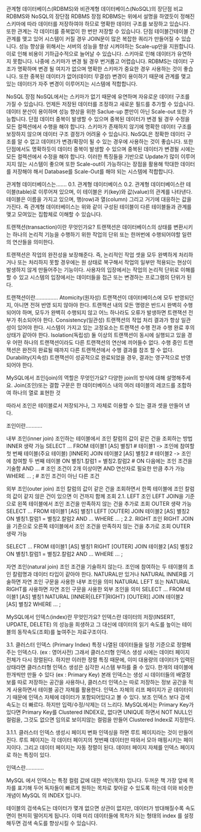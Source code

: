 관계형 데이터베이스(RDBMS)와 비관계형 데이터베이스(NoSQL)의 장단점 비교 RDBMS와 NoSQL의 장단점 RDBMS 장점 RDBMS는 위에서 설명을 하였듯이 정해진 스키마에 따라 데이터를 저장하여야 하므로 명확한 데이터 구조를 보장하고 있습니다. 또한 관계는 각 데이터를 중복없이 한 번만 저장할 수 있습니다. 단점 테이블간테이블 간 관계를 맺고 있어 시스템이 커질 경우 JOIN문이 많은 복잡한 쿼리가 만들어질 수 있습니다. 성능 향상을 위해서는 서버의 성능을 향상 시켜야하는 Scale-up만을 지원합니다. 이로 인해 비용이 기하급수적으로 늘어날 수 있습니다. 스키마로 인해 데이터가 유연하지 못합니다. 나중에 스키마가 변경 될 경우 번거롭고 어렵습니다. RDBMS는 데이터 구조가 명확하며 변경 될 여지가 없으며 명확한 스키마가 중요한 경우 사용하는 것이 좋습니다. 또한 중복된 데이터가 없어(데이터 무결성) 변경이 용이하기 때문에 관계를 맺고 있는 데이터가 자주 변경이 이루어지는 시스템에 적합합니다.

NoSQL 장점 NoSQL에서는 스키마가 없기 때문에 유연하며 자유로운 데이터 구조를 가질 수 있습니다. 언제든 저장된 데이터를 조정하고 새로운 필드를 추가할 수 있습니다. 데이터 분산이 용이하며 성능 향상을 위한 Saclue-up 뿐만이 아닌 Scale-out 또한 가능합니다. 단점 데이터 중복이 발생할 수 있으며 중복된 데이터가 변경 될 경우 수정을 모든 컬렉션에서 수행을 해야 합니다. 스키마가 존재하지 않기에 명확한 데이터 구조를 보장하지 않으며 데이터 구조 결정가 어려울 수 있습니다. NoSQL은 정확한 데이터 구조를 알 수 없고 데이터가 변경/확장이 될 수 있는 경우에 사용하는 것이 좋습니다. 또한 단점에서도 명확하듯이 데이터 중복이 발생할 수 있으며 중복된 데이터가 변경될 시에는 모든 컬렉션에서 수정을 해야 합니다. 이러한 특징들을 기반으로 Update가 많이 이루어지지 않는 시스템이 좋으며 또한 Scale-out이 가능하다는 장점을 활용해 막대한 데이터를 저장해야 해서 Database를 Scale-Out를 해야 되는 시스템에 적합합니다.

관게형 데이터베이스는....... 0.1. 관계형 데이터베이스 0.2. 관계형 데이터베이스란 테이블(table)로 이루어져 있으며, 이 테이블은 키(key)와 값(value)의 관계를 나타낸다.테이블은 이름을 가지고 있으며, 행(row)과 열(column) 그리고 거기에 대응하는 값을 가진다. 즉 관계형 데이터베이스는 위와 같이 구성된 테이블이 다른 테이블들과 관계를 맺고 모여있는 집합체로 이해할 수 있습니다.

트랜잭션(transaction)이란 무엇인가요? 트랜잭션은 데이터베이스의 상태를 변환시키는 하나의 논리적 기능을 수행하기 위한 작업의 단위 또는 한꺼번에 수행되어야할 일련의 연산들을 의미한다.

트랜잭션은 작업의 완전성을 보장해준다. 즉, 논리적인 작업 셋을 모두 완벽하게 처리하거나 또는 처리하지 못할 경우에는 원 상태로 복구해서 작업의 일부만 적용되는 현상이 발생하지 않게 만들어주는 기능이다. 사용자의 입장에서는 작업의 논리적 단위로 이해를 할 수 있고 시스템의 입장에서는 데이터들을 접근 또는 변경하는 프로그램의 단위가 된다.

트랜잭션이란............... Atomicity(원자성) 트랜잭션이 데이터베이스에 모두 반영되던지, 아니면 전혀 반영 되지 않아야 한다. 트랜잭션 내의 모든 명령은 반드시 완벽히 수행되어야 하며, 모두가 완벽히 수행되지 않고 어느 하나라도 오류가 발생하면 트랜잭션 전부가 취소되어야 한다. Consistency(일관성) 트랜잭션의 작업 처리 결과가 항상 일관성이 있어야 한다. 시스템이 가지고 있는 고정요소는 트랜잭션 수행 전과 수행 완료 후의 상태가 같아야 한다. Isolation(독립성) 둘 이상의 트랜잭션이 동시에 실행되고 있을 경우 어떤 하나의 트랜잭션이라도 다른 트랜잭션의 연산에 끼어들수 없다. 수행 중인 트랜잭션은 완전히 완료될 때까지 다른 트랜잭션에서 수행 결과를 참조 할 수 없다. Durability(지속성) 트랜잭션이 성공적으로 완료되었을 경우, 결과는 영구적으로 반영되어야 한다.

MySQL에서 조인(join)의 역할은 무엇인가요? 다양한 join의 방식에 대해 설명해주세요. Join(조인)또는 결합 구문은 한 데이터베이스 내의 여러 테이블의 레코드를 조합하여 하나의 열로 표현한 것

따라서 조인은 테이블로서 저장되거나, 그 자체로 이용할 수 있는 결과 셋을 만들어 낸다.

조인이란...........

내부 조인(inner join) 조인하는 테이블에서 조인 칼럼의 값이 같은 건을 조회하는 방법 INNER 생략 가능
SELECT ... FROM 테이블1 [AS] 별칭1 # 테이블1 -> 조인에 참여할 첫 번째 테이블(주요 테이블) [INNER] JOIN 테이블2 [AS] 별칭2 # 테이블2 -> 조인에 참여할 두 번째 테이블 ON 별칭1.칼럼1 = 별칭2.칼럼2 # ON 다음에는 조인 조건을 기술함 AND ... # 조인 조건이 2개 이상이면 AND 연산자로 필요한 만큼 추가 가능 WHERE ... ; # 조인 조건이 아닌 다른 조건

외부 조인(outer join) 조인 칼럼의 값이 같은 건을 조회하면서 한쪽 테이블에 조인 칼럼의 값이 같지 않은 건이 있으면 이 건까지 함께 조회 2.1. LEFT 조인 LEFT JOIN을 기준으로 왼쪽 테이블에서 조인 조건을 만족하지 않는 건을 추가로 조회 OUTER 생략 가능
SELECT ... FROM 테이블1 [AS] 별칭1 LEFT [OUTER] JOIN 테이블2 [AS] 별칭2 ON 별칭1.칼럼1 = 별칭2.칼럼2 AND ... WHERE ... ; 2.2. RIGHT 조인 RIGHT JOIN을 기준으로 오른쪽 테이블에서 조인 조건을 만족하지 않는 건을 추가로 조회 OUTER 생략 가능

SELECT ... FROM 테이블1 [AS] 별칭1 RIGHT [OUTER] JOIN 테이블2 [AS] 별칭2 ON 별칭1.칼럼1 = 별칭2.칼럼2 AND ... WHERE ... ;

자연 조인(natural join) 조인 조건을 기술하지 않는다. 조인에 참여하는 두 테이블의 조인 칼럼명과 데이터 타입이 같아야 한다. NATURAL만 있거나 NATURAL INNER를 기술하면 자연 조인 구문을 사용한 내부 조인을 의미 NATURAL LEFT 또는 NATURAL RIGHT를 사용하면 자연 조인 구문을 사용한 외부 조인을 의미
SELECT ... FROM 테이블1 [AS] 별칭1 NATURAL [INNER|{LEFT|RIGHT} [OUTER]] JOIN 테이블2 [AS] 별칭2 WHERE ... ;

MySQL에서 인덱스(index)란 무엇인가요? 인덱스란 데이터의 저장(INSERT, UPDATE, DELETE) 의 성능을 희생하고 그 대신에 데이터의 읽기 속도를 높이는 테이블의 동작속도(조회)를 높여주는 자료구조이다.

3.1. 클러스터 인덱스 (Primary Index) 특정 나열된 데이터들을 일정 기준으로 정렬해주는 인덱스다. (ex : 영어사전) 그래서 클러스터형 인덱스 생성 시에는 데이터 페이지 전체가 다시 정렬된다. 하지만 이러한 정렬 특징 때문에, 이미 대용량의 데이터가 입력된 상태라면 클러스터형 인덱스 생성은 심각한 시스템 부하를 줄 수 있다. 한개의 테이블에 한개씩만 만들 수 있다 (ex : Primary Key) 본래 인덱스는 생성 시 데이터들의 배열정보를 따로 저장하는 공간을 사용하나, 클러스터 인덱스는 따로 저장하는 정보 공간을 적게 사용하면서 테이블 공간 자체를 활용한다. 인덱스 자체의 리프 페이지가 곧 데이터이기 때문에 인덱스 자체에 데이터가 포함되어있다고 볼 수 있다. 보조 인덱스 보다 검색 속도는 더 빠르다. 하지만 입력/수정/삭제는 더 느리다. MySQL에서는 Primary Key가 있다면 Primary Key를 Clustered INDEX로, 없다면 UNIQUE 하면서 NOT NULL인 컬럼을, 그것도 없으면 임의로 보이지않는 컬럼을 만들어 Clustered Index로 지정한다.

3.1.1. 클러스터 인덱스 생성시 페이지 변화 인덱싱을 하면 루트 페이지라는 것이 만들어진다. 루트 페이지는 각 데이터 페이지의 첫번째 데이터만 따와서 모아 매핑시키는 페이지이다. 그리고 데이터 페이지는 자동 정렬이 된다. 데이터 페이지 자체를 인덱스 페이지로 하는 특징이 있다.

인덱스란............

MySQL 에서 인덱스는 특정 컬럼 값에 대한 색인(목차) 입니다. 두꺼운 책 가장 앞에 목차를 표기해 두어 독자들이 빠르게 원하는 목차로 찾아갈 수 있도록 하는데 이와 비슷한 개념이 MySQL 의 INDEX 입니다.

테이블의 검색속도는 데이터가 몇개 없으면 상관이 없지만, 데이터가 방대해질수록 속도면이 현저히 떨어지게 됩니다. 이때 미리 데이터들에 목차가 되는 형태의 index 를 설정해두면 검색 속도를 향상시킬 수 있습니다.
